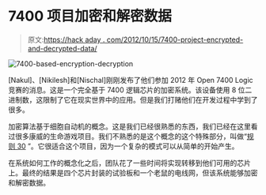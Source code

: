 # 7400 项目加密和解密数据

> 原文:[https://hack aday . com/2012/10/15/7400-project-encrypted-and-decrypted-data/](https://hackaday.com/2012/10/15/7400-project-encrypts-and-decrypts-data/)

![](../Images/de70508961a26faa8e761cb63b8d2268.png "7400-based-encryption-decryption")

[Nakul]、[Nikilesh]和[Nischal]刚刚发布了他们参加 2012 年 Open 7400 Logic 竞赛的消息。这是一个完全基于 7400 逻辑芯片的加密系统。该设备使用 8 位二进制数，这限制了它在现实世界中的应用。但是我们打赌他们在开发过程中学到了很多。

加密算法基于细胞自动机的概念。这是我们已经很熟悉的东西，我们已经在这里看过很多康威的生命游戏项目。我们不熟悉的是这个概念的这个特殊部分，叫做“[规则 30](http://en.wikipedia.org/wiki/Rule_30) ”。它很适合这个项目，因为一个复杂的模式可以从简单的开始产生。

在系统如何工作的概念化之后，团队花了一些时间将实现转移到他们可用的芯片上。最终的结果是四个芯片封装的试验板和一个老鼠的电线网，但该系统能够加密和解密数据。